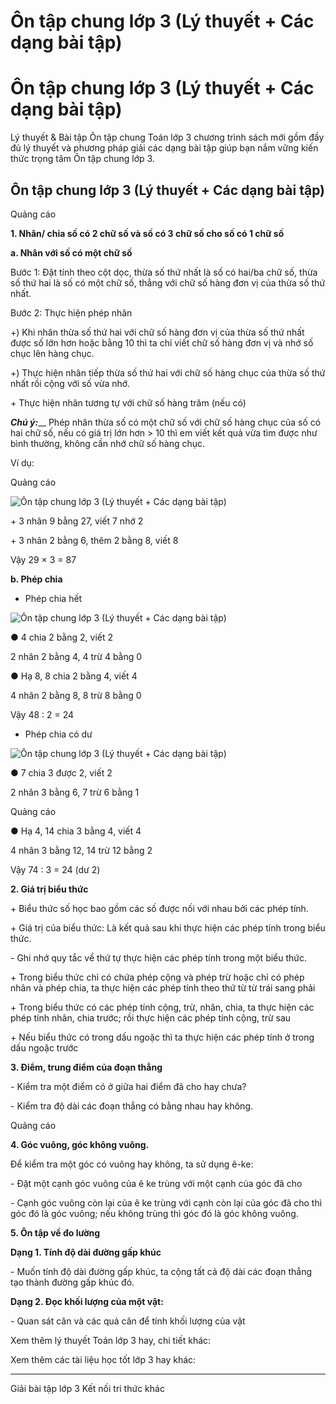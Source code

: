 # Ôn tập chung lớp 3 (Lý thuyết + Các dạng bài tập)

# Ôn tập chung lớp 3 (Lý thuyết + Các dạng bài tập)

Lý thuyết & Bài tập Ôn tập chung Toán lớp 3 chương trình sách mới gồm đầy đủ lý thuyết và phương pháp giải các dạng bài tập giúp bạn nắm vững kiến thức trọng tâm Ôn tập chung lớp 3.

## Ôn tập chung lớp 3 (Lý thuyết + Các dạng bài tập)

Quảng cáo

**1\. Nhân/ chia số có 2 chữ số và số có 3 chữ số cho số có 1 chữ số**

**a. Nhân với số có một chữ số**

Bước 1: Đặt tính theo cột dọc, thừa số thứ nhất là số có hai/ba chữ số, thừa số thứ hai là số có một chữ số, thẳng với chữ số hàng đơn vị của thừa số thứ nhất.

Bước 2: Thực hiện phép nhân 

+) Khi nhân thừa số thứ hai với chữ số hàng đơn vị của thừa số thứ nhất được số lớn hơn hoặc bằng 10 thì ta chỉ viết chữ số hàng đơn vị và nhớ số chục lên hàng chục.

+) Thực hiện nhân tiếp thừa số thứ hai với chữ số hàng chục của thừa số thứ nhất rồi cộng với số vừa nhớ. 

\+ Thực hiện nhân tương tự với chữ số hàng trăm (nếu có)

**_Chú ý:_**__ Phép nhân thừa số có một chữ số với chữ số hàng chục của số có hai chữ số, nếu có giá trị lớn hơn > 10 thì em viết kết quả vừa tìm được như bình thường, không cần nhớ chữ số hàng chục.

Ví dụ:

Quảng cáo

![Ôn tập chung lớp 3 \(Lý thuyết + Các dạng bài tập\)](https://vietjack.com/toan-3-kn/images/ly-thuyet-bai-44-on-tap-chung.PNG)

\+ 3 nhân 9 bằng 27, viết 7 nhớ 2

\+ 3 nhân 2 bằng 6, thêm 2 bằng 8, viết 8

Vậy 29 × 3 = 87 

**b. Phép chia**

* Phép chia hết

![Ôn tập chung lớp 3 \(Lý thuyết + Các dạng bài tập\)](https://vietjack.com/toan-3-kn/images/ly-thuyet-bai-44-on-tap-chung-a.PNG)

● 4 chia 2 bằng 2, viết 2

2 nhân 2 bằng 4, 4 trừ 4 bằng 0

● Hạ 8, 8 chia 2 bằng 4, viết 4

4 nhân 2 bằng 8, 8 trừ 8 bằng 0

Vậy 48 : 2 = 24

* Phép chia có dư

![Ôn tập chung lớp 3 \(Lý thuyết + Các dạng bài tập\)](https://vietjack.com/toan-3-kn/images/ly-thuyet-bai-44-on-tap-chung-a1.PNG)

● 7 chia 3 được 2, viết 2

2 nhân 3 bằng 6, 7 trừ 6 bằng 1

Quảng cáo

● Hạ 4, 14 chia 3 bằng 4, viết 4

4 nhân 3 bằng 12, 14 trừ 12 bằng 2

Vậy 74 : 3 = 24 (dư 2)

**2\. Giá trị biểu thức**

\+ Biểu thức số học bao gồm các số được nối với nhau bởi các phép tính.

\+ Giá trị của biểu thức: Là kết quả sau khi thực hiện các phép tính trong biểu thức.

\- Ghi nhớ quy tắc về thứ tự thực hiện các phép tính trong một biểu thức.

\+ Trong biểu thức chỉ có chứa phép cộng và phép trừ hoặc chỉ có phép nhân và phép chia, ta thực hiện các phép tính theo thứ từ từ trái sang phải

\+ Trong biểu thức có các phép tính cộng, trừ, nhân, chia, ta thực hiện các phép tính nhân, chia trước; rồi thực hiện các phép tính cộng, trừ sau

\+ Nếu biểu thức có trong dấu ngoặc thì ta thực hiện các phép tính ở trong dấu ngoặc trước

**3\. Điểm, trung điểm của đoạn thẳng**

\- Kiểm tra một điểm có ở giữa hai điểm đã cho hay chưa?

\- Kiểm tra độ dài các đoạn thẳng có bằng nhau hay không.

Quảng cáo

**4\. Góc vuông, góc không vuông.**

Để kiểm tra một góc có vuông hay không, ta sử dụng ê-ke:

\- Đặt một cạnh góc vuông của ê ke trùng với một cạnh của góc đã cho

\- Cạnh góc vuông còn lại của ê ke trùng với cạnh còn lại của góc đã cho thì góc đó là góc vuông; nếu không trùng thì góc đó là góc không vuông.

**5\. Ôn tập về đo lường**

**Dạng 1. Tính độ dài đường gấp khúc**

\- Muốn tính độ dài đường gấp khúc, ta cộng tất cả độ dài các đoạn thẳng tạo thành đường gấp khúc đó.

**Dạng 2. Đọc khối lượng của một vật:**

\- Quan sát cân và các quả cân để tính khối lượng của vật

Xem thêm lý thuyết Toán lớp 3 hay, chi tiết khác:

Xem thêm các tài liệu học tốt lớp 3 hay khác:

* * *

Giải bài tập lớp 3 Kết nối tri thức khác
